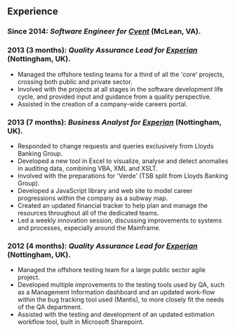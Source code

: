 Experience
----------

### Since 2014: *Software Engineer for [Cvent](https://www.cvent.com/)* (McLean, VA).

### 2013 (3 months): *Quality Assurance Lead for [Experian](http://www.experian.com/)* (Nottingham, UK).

* Managed the offshore testing teams for a third of all the 'core' projects, crossing both public and private sector.
* Involved with the projects at all stages in the software development life cycle, and provided input and guidance from a quality perspective.
* Assisted in the creation of a company-wide careers portal.

### 2013 (7 months): *Business Analyst for [Experian](http://www.experian.com/)* (Nottingham, UK).

* Responded to change requests and queries exclusively from Lloyds Banking Group.
* Developed a new tool in Excel to visualize, analyse and detect anomalies in auditing data, combining VBA, XML and XSLT.
* Involved with the preparations for 'Verde' (TSB split from Lloyds Banking Group).
* Developed a JavaScript library and web site to model career progressions within the company as a subway map.
* Created an updated financial tracker to help plan and manage the resources throughout all of the dedicated teams.
* Led a weekly innovation session, discussing improvements to systems and processes, especially around the Mainframe.

### 2012 (4 months): *Quality Assurance Lead for [Experian](http://www.experian.com/)* (Nottingham, UK).

* Managed the offshore testing team for a large public sector agile project.
* Developed multiple improvements to the testing tools used by QA, such as a Management Information dashboard and an updated work-flow within the bug tracking tool used (Mantis), to more closely fit the needs of the QA department.
* Assisted with the testing and development of an updated estimation workflow tool, built in Microsoft Sharepoint.
